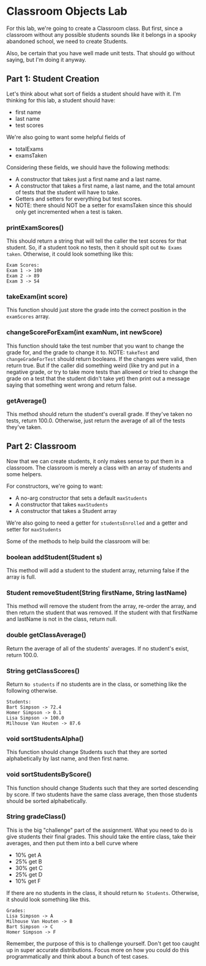 # Classroom Objects Lab
For this lab, we're going to create a Classroom class.  But first, since a classroom without any possible students
sounds like it belongs in a spooky abandoned school, we need to create Students.

Also, be certain that you have well made unit tests.  That should go without saying, but I'm doing it anyway.

## Part 1: Student Creation
Let's think about what sort of fields a student should have with it.  I'm thinking for this lab, a student should have:

* first name
* last name
* test scores

We're also going to want some helpful fields of
* totalExams
* examsTaken

Considering these fields, we should have the following methods:

* A constructor that takes just a first name and a last name.
* A constructor that takes a first name, a last name, and the total amount of tests that the student will have to take.
* Getters and setters for everything but test scores.
* NOTE: there should NOT be a setter for examsTaken since this should only get incremented when a test is taken.


### printExamScores()
This should return a string that will tell the caller the test scores for that student.
So, if a student took no tests, then it should spit out `No Exams taken`.
Otherwise, it could look something like this:
```
Exam Scores:
Exam 1 -> 100
Exam 2 -> 89
Exam 3 -> 54
```

### takeExam(int score)
This function should just store the grade into the correct position in the `examScores` array.

### changeScoreForExam(int examNum, int newScore)
This function should take the test number that you want to change the grade for, and the grade to change it to.
NOTE: `takeTest` and `changeGradeForTest` should return booleans.  If the changes were valid, then return true.
But if the caller did something weird (like try and put in a negative grade, or try to take more tests than allowed
or tried to change the grade on a test that the student didn't take yet) then print out a message saying that
something went wrong and return false.

### getAverage()
This method should return the student's overall grade.  If they've taken no tests, return 100.0.  Otherwise, just return
the average of all of the tests they've taken.

## Part 2: Classroom
Now that we can create students, it only makes sense to put them in a classroom.
The classroom is merely a class with an array of students and some helpers.

For constructors, we're going to want:

* A no-arg constructor that sets a default `maxStudents`
* A constructor that takes `maxStudents`
* A constructor that takes a Student array

We're also going to need a getter for `studentsEnrolled` and a getter and setter for `maxStudents`

Some of the methods to help build the classroom will be:

### boolean addStudent(Student s)
This method will add a student to the student array, returning false if the array is full.

### Student removeStudent(String firstName, String lastName)
This method will remove the student from the array, re-order the array, and then return the student that was removed.
If the student with that firstName and lastName is not in the class, return null.

### double getClassAverage()
Return the average of all of the students' averages.  If no student's exist, return 100.0.

### String getClassScores()
Return `No students` if no students are in the class, or something like the following otherwise.
```
Students:
Bart Simpson -> 72.4
Homer Simpson -> 0.1
Lisa Simpson -> 100.0
Milhouse Van Houten -> 87.6
```

### void sortStudentsAlpha()
This function should change Students such that they are sorted alphabetically by last name, and then first name.

### void sortStudentsByScore()
This function should change Students such that they are sorted descending by score.  If two students have the same class
average, then those students should be sorted alphabetically.

### String gradeClass()
This is the big "challenge" part of the assignment.  What you need to do is give students their final grades.
This should take the entire class, take their averages, and then put them into a bell curve where

* 10% get A
* 25% get B
* 30% get C
* 25% get D
* 10% get F

If there are no students in the class, it should return `No Students`.  Otherwise, it should look something like this.
```
Grades:
Lisa Simpson -> A
Milhouse Van Houten -> B
Bart Simpson -> C
Homer Simpson -> F
```
Remember, the purpose of this is to challenge yourself.  Don't get too caught up in super accurate distributions.
Focus more on how you could do this programmatically and think about a bunch of test cases.